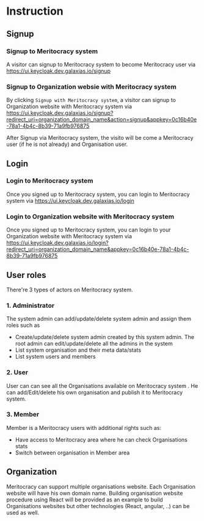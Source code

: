 # Instruction

## Signup

### Signup to Meritocracy system

A visitor can signup to Meritocracy system to become Meritocracy user via https://ui.keycloak.dev.galaxias.io/signup

### Signup to Organization websie with Meritocracy system

By clicking `Signup with Meritocracy system`, a visitor can signup to Organization website with Meritocracy system via https://ui.keycloak.dev.galaxias.io/signup?redirect_uri=organization_domain_name&action=signup&appkey=0c16b40e-78a1-4b4c-8b39-71a9fb976875

After Signup via Meritocracy system, the visito will be come a Meritocracy user (if he is not already) and Organisation user.

## Login

### Login to Meritocracy system

Once you signed up to Meritocracy system, you can login to Meritocracy system via https://ui.keycloak.dev.galaxias.io/login

### Login to Organization website with Meritocracy system

Once you signed up to Meritocracy system, you can login to your Organization website with Meritocracy system via https://ui.keycloak.dev.galaxias.io/login?redirect_uri=organization_domain_name&appkey=0c16b40e-78a1-4b4c-8b39-71a9fb976875

## User roles

There're 3 types of actors on Meritocracy system.

### 1. Administrator
The system admin can add/update/delete system admin and assign them roles such as
- Create/update/delete system admin created by this system admin. The root admin can edit/update/delete all the admins in the system 
- List system organisation and their meta data/stats
- List system users and members

### 2. User
User can can see all the Organisations available on Meritocracy system .
He can add/Edit/delete his own organisation and publish it to Meritocracy system.

### 3. Member
Member is a Meritocracy users with additional rights such as:
- Have access to Meritocracy area where he can check Organisations stats
- Switch between organisation in Member area

## Organization

Meritocracy can support multiple organisations website.
Each Organisation website will have his own domain name.
Building organisation website procedure using React will be provided as an example to build Organisations websites but other technologies (React, angular, ..) can be used as well.
